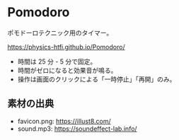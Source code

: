 # Pomodoro

ポモドーロテクニック用のタイマー。

<https://physics-htfi.github.io/Pomodoro/>

- 時間は 25 分 - 5 分で固定。
- 時間がゼロになると効果音が鳴る。
- 操作は画面のクリックによる「一時停止」「再開」のみ。

## 素材の出典

- favicon.png: <https://illust8.com/>
- sound.mp3: <https://soundeffect-lab.info/>
